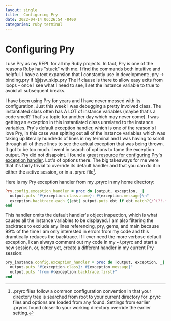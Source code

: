 ```yaml
---
layout: single
title:  Configuring Pry
date: 2022-04-14 06:26:54 -0400
categories: ruby terminal
---
```


# Configuring Pry

I use Pry as my REPL for all my Ruby projects. In fact, Pry is one of the reasons Ruby has "stuck" with me. I find
the commands both intuitive and helpful. I have a text expansion that I constantly use in development:
;pry -> binding.pry if !@jsw_skip_pry
The if clause is there to allow easy exits from loops - once I see what I need to see, I set the instance variable
to true to avoid all subsequent breaks.

I have been using Pry for years and I have never messed with its configuration. Just this week I was debugging a
pretty involved class. The instantiated class often has A LOT of instance variables (maybe that's a code smell?
That's a topic for another day which may never come). I was getting an exception in this instantiated class unrelated
to the instance variables. Pry's default exception handler, which is one of the reason's I love Pry, in this case was
spitting out all of the instance variables which was taking up literally hundreds of lines in my terminal and I was
having to scroll through all of these lines to see the actual exception that was being thrown. It got to be too much. I
went in search of options to tame the exception output. Pry did not disapoint. I found a [great resource for configuring
Pry's exception handler](https://github.com/pry/pry/wiki/Customization-and-configuration#Config_exception). Lot's of
options there. The big takeaways for me were that it's fairly trivial to override its default handler and that you can
do it in either the active session, or in a .pryrc file[^1].

Here is my Pry exception handler from my .pryrc in my home directory:
```ruby
Pry.config.exception_handler = proc do |output, exception, _|
  output.puts "#{exception.class.name}: #{exception.message}\n"
  exception.backtrace.each {|ebt| output.puts ebt if ebt.match?(/^(?!.*(__pry__|\/gems\/|<main>)).*$/)}
end
```
This handler omits the default handler's object inspection, which is what causes all the instance variables to be
displayed. I am also filtering the backtrace to exclude any lines referencing, pry, gems, and main because 99% of the
time I am only interested in errors from my code and this dramtically reduces the backtrace. If I ever need the more
verbose default exception, I can always comment out my code in my ~/.pryrc and start a new session, or, better yet,
create a different handler in my current Pry session:
```ruby
pry_instance.config.exception_handler = proc do |output, exception, _|
  output.puts "#{exception.class}: #{exception.message}"
  output.puts "from #{exception.backtrace.first}"
end
```








[^1]: .pryrc files follow a common configuration convention in that your directory tree is searched from root to your current directory for .pryrc files and options are loaded from any found. Settings from earlier .pryrcs found closer to your working directory override the earlier setting.